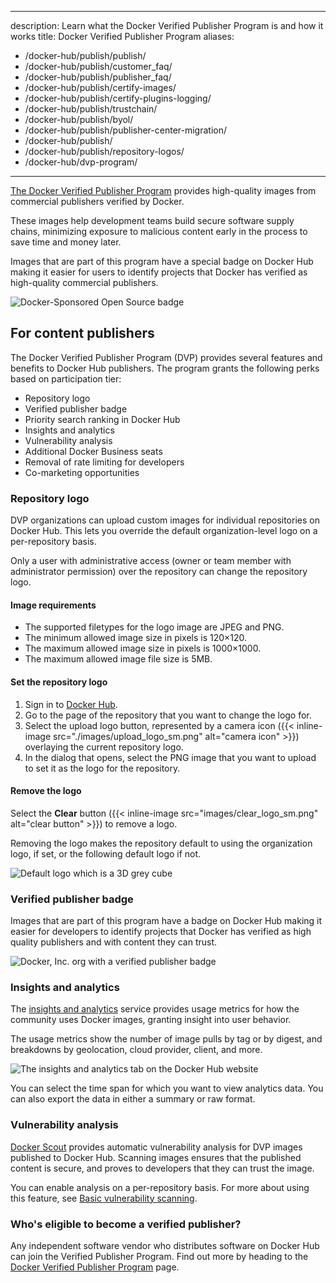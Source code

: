 
---
description: Learn what the Docker Verified Publisher Program is and how it works
title: Docker Verified Publisher Program
aliases:
- /docker-hub/publish/publish/
- /docker-hub/publish/customer_faq/
- /docker-hub/publish/publisher_faq/
- /docker-hub/publish/certify-images/
- /docker-hub/publish/certify-plugins-logging/
- /docker-hub/publish/trustchain/
- /docker-hub/publish/byol/
- /docker-hub/publish/publisher-center-migration/
- /docker-hub/publish/
- /docker-hub/publish/repository-logos/
- /docker-hub/dvp-program/
---

[The Docker Verified Publisher Program](https://hub.docker.com/search?q=&image_filter=store) provides high-quality images from commercial publishers verified by Docker.

These images help development teams build secure software supply chains, minimizing exposure to malicious content early in the process to save time and money later.

Images that are part of this program have a special badge on Docker Hub making it easier for users to identify projects that Docker has verified as high-quality commercial publishers.

![Docker-Sponsored Open Source badge](./images/verified-publisher-badge-iso.png)

## For content publishers

The Docker Verified Publisher Program (DVP) provides several features and benefits to Docker
Hub publishers. The program grants the following perks based on participation tier:

- Repository logo
- Verified publisher badge
- Priority search ranking in Docker Hub
- Insights and analytics
- Vulnerability analysis
- Additional Docker Business seats
- Removal of rate limiting for developers
- Co-marketing opportunities

### Repository logo

DVP organizations can upload custom images for individual repositories on Docker Hub.
This lets you override the default organization-level logo on a per-repository basis.

Only a user with administrative access (owner or team member with administrator permission)
over the repository can change the repository logo.

#### Image requirements

- The supported filetypes for the logo image are JPEG and PNG.
- The minimum allowed image size in pixels is 120×120.
- The maximum allowed image size in pixels is 1000×1000.
- The maximum allowed image file size is 5MB.

#### Set the repository logo

1. Sign in to [Docker Hub](https://hub.docker.com).
2. Go to the page of the repository that you want to change the logo for.
3. Select the upload logo button, represented by a camera icon ({{< inline-image
   src="./images/upload_logo_sm.png" alt="camera icon" >}}) overlaying the
current repository logo.
4. In the dialog that opens, select the PNG image that you want to upload to
   set it as the logo for the repository.

#### Remove the logo

Select the **Clear** button ({{< inline-image src="images/clear_logo_sm.png"
alt="clear button" >}}) to remove a logo.

Removing the logo makes the repository default to using the organization logo, if set, or the following default logo if not.

![Default logo which is a 3D grey cube](images/default_logo_sm.png)

### Verified publisher badge

Images that are part of this program have a badge on Docker Hub making it easier for developers
to identify projects that Docker has verified as high quality publishers and with content they can trust.

![Docker, Inc. org with a verified publisher badge](./images/verified-publisher-badge.png)

### Insights and analytics

The [insights and analytics](/docker-hub/publish/insights-analytics) service provides usage metrics for how
the community uses Docker images, granting insight into user behavior.

The usage metrics show the number of image pulls by tag or by digest, and breakdowns by
geolocation, cloud provider, client, and more.

![The insights and analytics tab on the Docker Hub website](./images/insights-and-analytics-tab.png)

You can select the time span for which you want to view analytics data. You can also export the data in either a summary or raw format.

### Vulnerability analysis

[Docker Scout](/scout/) provides automatic vulnerability analysis
for DVP images published to Docker Hub.
Scanning images ensures that the published content is secure, and proves to
developers that they can trust the image.

You can enable analysis on a per-repository
basis. For more about using this feature, see [Basic vulnerability scanning](/docker-hub/vulnerability-scanning/).

### Who's eligible to become a verified publisher?

Any independent software vendor who distributes software on Docker Hub can join
the Verified Publisher Program. Find out more by heading to the
[Docker Verified Publisher Program](https://www.docker.com/partners/programs) page.
